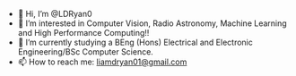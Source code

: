 - 👋 Hi, I’m @LDRyan0
- 👀 I’m interested in Computer Vision, Radio Astronomy, Machine Learning and High Performance Computing!!
- 🌱 I’m currently studying a BEng (Hons) Electrical and Electronic Engineering/BSc Computer Science.
- 📫 How to reach me: liamdryan01@gmail.com
